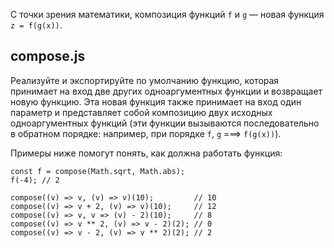 С точки зрения математики, композиция функций `f` и `g` — новая функция `z = f(g(x))`.

## compose.js

Реализуйте и экспортируйте по умолчанию функцию, которая принимает на вход две других одноаргументных функции и возвращает новую функцию. Эта новая функция также принимает на вход один параметр и представляет собой композицию двух исходных одноаргументных функций (эти функции вызываются последовательно в обратном порядке: например, при порядке `f`, `g` ===> `f(g(x))`).

Примеры ниже помогут понять, как должна работать функция:

```
const f = compose(Math.sqrt, Math.abs);
f(-4); // 2

compose((v) => v, (v) => v)(10);         // 10
compose((v) => v + 2, (v) => v)(10);     // 12
compose((v) => v, v => (v) - 2)(10);     // 8
compose((v) => v ** 2, (v) => v - 2)(2); // 0
compose((v) => v - 2, (v) => v ** 2)(2); // 2
```